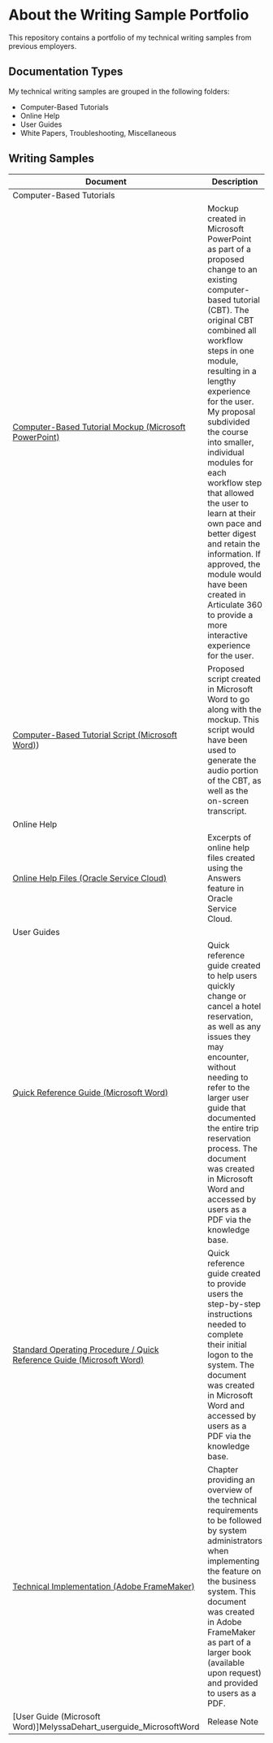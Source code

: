 # About the Writing Sample Portfolio

This repository contains a portfolio of my technical writing samples from previous employers.

## Documentation Types

My technical writing samples are grouped in the following folders:

- Computer-Based Tutorials
- Online Help
- User Guides
- White Papers, Troubleshooting, Miscellaneous

## Writing Samples

| **Document** | **Description** |
| ------------- | ------------------ |
| Computer-Based Tutorials |
| [Computer-Based Tutorial Mockup (Microsoft PowerPoint)](https://github.com/melyssadehart/Melyssa-Dehart-Writing-Sample-Portfolio/blob/532530226e1164f8c8018a3abed7499d2b3ba068/Computer-Based%20Tutorials/MelyssaDehart_computerbasedtutorialmockup_MicrosoftPowerPoint.pdf) | Mockup created in Microsoft PowerPoint as part of a proposed change to an existing computer-based tutorial (CBT). The original CBT combined all workflow steps in one module, resulting in a lengthy experience for the user. My proposal subdivided the course into smaller, individual modules for each workflow step that allowed the user to learn at their own pace and better digest and retain the information. If approved, the module would have been created in Articulate 360 to provide a more interactive experience for the user.|
| [Computer-Based Tutorial Script (Microsoft Word)](https://github.com/melyssadehart/Melyssa-Dehart-Writing-Sample-Portfolio/blob/5e22aea915c6fd08aa6c54d8e524d8e3b710b53c/Computer-Based%20Tutorials/MelyssaDehart_computerbasedtutorialscript_MicrosoftWord.pdf)) | Proposed script created in Microsoft Word to go along with the mockup. This script would have been used to generate the audio portion of the CBT, as well as the on-screen transcript. |
| Online Help |
| [Online Help Files (Oracle Service Cloud)](https://github.com/melyssadehart/Melyssa-Dehart-Writing-Sample-Portfolio/blob/a0b3bf6e34b044d540a798c9c079bf1d9268166f/Online%20Help/MelyssaDehart_onlinehelpfiles_OracleServiceCloudAnswers.pdf) | Excerpts of online help files created using the Answers feature in Oracle Service Cloud. |
| User Guides |
| [Quick Reference Guide (Microsoft Word)](https://github.com/melyssadehart/Melyssa-Dehart-Writing-Sample-Portfolio/blob/a0b3bf6e34b044d540a798c9c079bf1d9268166f/User%20Guides/MelyssaDehart_quickreferenceguide_MicrosoftWord.pdf) | Quick reference guide created to help users quickly change or cancel a hotel reservation, as well as any issues they may encounter, without needing to refer to the larger user guide that documented the entire trip reservation process. The document was created in Microsoft Word and accessed by users as a PDF via the knowledge base. |
| [Standard Operating Procedure / Quick Reference Guide (Microsoft Word)](https://github.com/melyssadehart/Melyssa-Dehart-Writing-Sample-Portfolio/blob/a0b3bf6e34b044d540a798c9c079bf1d9268166f/User%20Guides/MelyssaDehart_standardoperatingprocedure_qrg_MicrosoftWord.pdf) | Quick reference guide created to provide users the step-by-step instructions needed to complete their initial logon to the system. The document was created in Microsoft Word and accessed by users as a PDF via the knowledge base. |
| [Technical Implementation (Adobe FrameMaker)](https://github.com/melyssadehart/Melyssa-Dehart-Writing-Sample-Portfolio/blob/a0b3bf6e34b044d540a798c9c079bf1d9268166f/User%20Guides/MelyssaDehart_technicalimplementation_AdobeFrameMaker.pdf) | Chapter providing an overview of the technical requirements to be followed by system administrators when implementing the feature on the business system. This document was created in Adobe FrameMaker as part of a larger book (available upon request) and provided to users as a PDF. |
| [User Guide (Microsoft Word)]MelyssaDehart_userguide_MicrosoftWord | Release Note | Describes new features, improvements, and bug fixes for a hypothetical product. The audience for this document are customers of the hypothetical product. |

